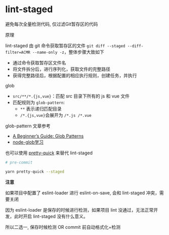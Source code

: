 # lint-staged

避免每次全量检测代码, 仅过滤Git暂存区的代码

原理

lint-staged 由 git 命令获取暂存区的文件 `git diff --staged --diff-filter=ACMR --name-only -z`，整体步骤大致如下

  - 通过命令获取暂存区文件名
  - 将文件拆分后，进行序列化，获取文件的完整路径
  - 获得完整路径后，根据配置的相应执行规则，创建任务，并执行

glob

  - `src/**/*.{js,vue}`：匹配 src 目录下所有的 js 和 vue 文件
  - 匹配规则为 `glob-pattern`:
    - `**` 表示递归匹配目录
    - `/*.{js,vue}`会展开为 `/*.js /*.vue`

glob-pattern 文章参考

  - [A Beginner’s Guide: Glob Patterns](https://www.malikbrowne.com/blog/a-beginners-guide-glob-patterns)
  - [node-glob学习](https://www.cnblogs.com/liulangmao/p/4552339.html)

也可以使用 [pretty-quick](https://github.com/azz/pretty-quick#readme) 来替代 lint-staged

```bash
# pre-commit

yarn pretty-quick --staged
```

**注意**

如果项目中配置了 eslint-loader 进行 eslint-on-save, 会和 lint-staged 冲突，需要关闭

因为 eslint-loader 是保存的时候进行检测，如果项目 lint 没通过，无法正常开发，此时开启 lint-staged 没有什么意义。

所以二选一, 保存时候检测 OR commit 前自动格式化+检测
